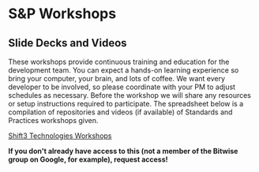 # S&P Workshops

## Slide Decks and Videos

These workshops provide continuous training and education for the development team. You can expect a hands-on learning experience so bring your computer, your brain, and lots of coffee. We want every developer to be involved, so please coordinate with your PM to adjust schedules as necessary. Before the workshop we will share any resources or setup instructions required to participate. The spreadsheet below is a compilation of repositories and videos (if available) of Standards and Practices workshops given. 

[Shift3 Technologies Workshops](https://docs.google.com/spreadsheets/d/1PQmc5lWzHUeYE3eoDoX3lwgAfavfr1XG4bRb_1y_1gU/edit?usp=sharing)

**If you don't already have access to this (not a member of the Bitwise group on Google, for example), request access!**

